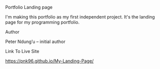 Portfolio Landing page

I'm making this portfolio as my first independent project. It's the landing page for my programming portfolio.

Author

Peter Ndung’u – initial author

Link To Live Site

https://pnk96.github.io/My-Landing-Page/
